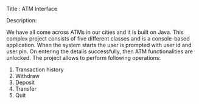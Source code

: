 Title : ATM Interface

Description:

We have all come across ATMs in our cities and it is built on Java.
This complex project consists of five different classes and is a console-based application.
When the system starts the user is prompted with user id and user pin. On entering the 
details successfully, then ATM functionalities are unlocked. The project allows to perform 
following operations: 

1. Transaction history
2. Withdraw
3. Deposit
4. Transfer
5. Quit
